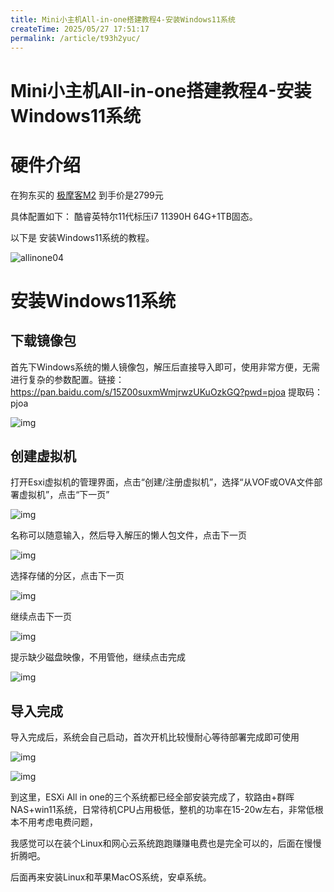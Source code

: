 ```yaml
---
title: Mini小主机All-in-one搭建教程4-安装Windows11系统
createTime: 2025/05/27 17:51:17
permalink: /article/t93h2yuc/
---
```

# Mini小主机All-in-one搭建教程4-安装Windows11系统



# 硬件介绍

在狗东买的 [极摩客M2](https://u.jd.com/Pq3ObYl) 到手价是2799元

具体配置如下： 酷睿英特尔11代标压i7 11390H  64G+1TB固态。

以下是 安装Windows11系统的教程。

![allinone04](https://imgoss.xgss.net/picgo/allinone04.jpg?aliyun)

# 安装Windows11系统

## 下载镜像包

首先下Windows系统的懒人镜像包，解压后直接导入即可，使用非常方便，无需进行复杂的参数配置。链接：https://pan.baidu.com/s/15Z00suxmWmjrwzUKuOzkGQ?pwd=pjoa 提取码：pjoa

![img](https://imgoss.xgss.net/picgo/e698895c617748d18381ee2fe6b10f07.png?aliyun)



## 创建虚拟机

打开Esxi虚拟机的管理界面，点击“创建/注册虚拟机”，选择“从VOF或OVA文件部署虚拟机”，点击“下一页”

![img](https://imgoss.xgss.net/picgo/d200e9ec7ca4485f8a68770d6182a76c.png?aliyun)



名称可以随意输入，然后导入解压的懒人包文件，点击下一页

![img](https://imgoss.xgss.net/picgo/d2ca9be8cdee44cb9ec51b4dd927915e.png?aliyun)



选择存储的分区，点击下一页 

![img](https://imgoss.xgss.net/picgo/862dfe728fff4c1a9e15b25dc712ef6e.png?aliyun)



继续点击下一页

![img](https://imgoss.xgss.net/picgo/3c4fe8beb455425397dbc5018962a7f1.png?aliyun)

提示缺少磁盘映像，不用管他，继续点击完成

![img](https://imgoss.xgss.net/picgo/6c1b638443b0414282a0d433bc7d4262.png?aliyun)



## 导入完成

导入完成后，系统会自己启动，首次开机比较慢耐心等待部署完成即可使用

![img](https://imgoss.xgss.net/picgo/116c61928c8c41058717a8153a140ebb.png?aliyun)

![img](https://imgoss.xgss.net/picgo/72153e9ed1aa4d7a975332eec9941fb2.png?aliyun)

 

到这里，ESXi All in one的三个系统都已经全部安装完成了，软路由+群晖NAS+win11系统，日常待机CPU占用极低，整机的功率在15-20w左右，非常低根本不用考虑电费问题，

我感觉可以在装个Linux和网心云系统跑跑赚赚电费也是完全可以的，后面在慢慢折腾吧。

后面再来安装Linux和苹果MacOS系统，安卓系统。